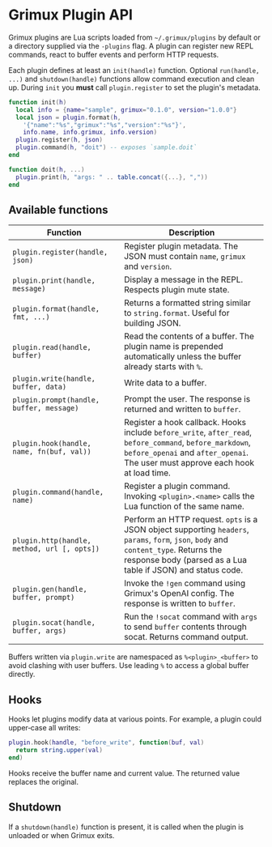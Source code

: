 # Grimux Plugin API

Grimux plugins are Lua scripts loaded from `~/.grimux/plugins` by default or a directory supplied via the `-plugins` flag. A plugin can register new REPL commands, react to buffer events and perform HTTP requests.

Each plugin defines at least an `init(handle)` function. Optional `run(handle, ...)` and `shutdown(handle)` functions allow command execution and clean up. During `init` you **must** call `plugin.register` to set the plugin's metadata.

```lua
function init(h)
  local info = {name="sample", grimux="0.1.0", version="1.0.0"}
  local json = plugin.format(h,
    '{"name":"%s","grimux":"%s","version":"%s"}',
    info.name, info.grimux, info.version)
  plugin.register(h, json)
  plugin.command(h, "doit") -- exposes `sample.doit`
end

function doit(h, ...)
  plugin.print(h, "args: " .. table.concat({...}, ","))
end
```

## Available functions

| Function | Description |
|----------|-------------|
| `plugin.register(handle, json)` | Register plugin metadata. The JSON must contain `name`, `grimux` and `version`. |
| `plugin.print(handle, message)` | Display a message in the REPL. Respects plugin mute state. |
| `plugin.format(handle, fmt, ...)` | Returns a formatted string similar to `string.format`. Useful for building JSON. |
| `plugin.read(handle, buffer)` | Read the contents of a buffer. The plugin name is prepended automatically unless the buffer already starts with `%`. |
| `plugin.write(handle, buffer, data)` | Write data to a buffer. |
| `plugin.prompt(handle, buffer, message)` | Prompt the user. The response is returned and written to `buffer`. |
| `plugin.hook(handle, name, fn(buf, val))` | Register a hook callback. Hooks include `before_write`, `after_read`, `before_command`, `before_markdown`, `before_openai` and `after_openai`. The user must approve each hook at load time. |
| `plugin.command(handle, name)` | Register a plugin command. Invoking `<plugin>.<name>` calls the Lua function of the same name. |
| `plugin.http(handle, method, url [, opts])` | Perform an HTTP request. `opts` is a JSON object supporting `headers`, `params`, `form`, `json`, `body` and `content_type`. Returns the response body (parsed as a Lua table if JSON) and status code. |
| `plugin.gen(handle, buffer, prompt)` | Invoke the `!gen` command using Grimux's OpenAI config. The response is written to `buffer`. |
| `plugin.socat(handle, buffer, args)` | Run the `!socat` command with `args` to send `buffer` contents through socat. Returns command output. |

Buffers written via `plugin.write` are namespaced as `%<plugin>_<buffer>` to avoid clashing with user buffers. Use leading `%` to access a global buffer directly.

## Hooks

Hooks let plugins modify data at various points. For example, a plugin could upper‑case all writes:

```lua
plugin.hook(handle, "before_write", function(buf, val)
  return string.upper(val)
end)
```

Hooks receive the buffer name and current value. The returned value replaces the original.

## Shutdown

If a `shutdown(handle)` function is present, it is called when the plugin is unloaded or when Grimux exits.

